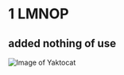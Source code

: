# 1 LMNOP
## added nothing of use
![Image of Yaktocat](https://octodex.github.com/images/yaktocat.png)

